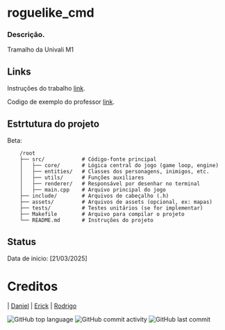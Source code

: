 # roguelike_cmd

### Descrição.

Tramalho da Univali M1

## Links

Instruções do trabalho [link](https://onedrive.live.com/?redeem=aHR0cHM6Ly8xZHJ2Lm1zL2IvYy8xYmIzM2I2ZDE1MGRiOTBiL0VRVnV6cEU1TG5OSnUyZkJCa3JRRTNjQnp5a25GWllRVVJtd0ZWcU9vdW5EbFE%5FZT1CQ1ZBZjc&cid=1BB33B6D150DB90B&id=1BB33B6D150DB90B%21s91ce6e052e394973bb67c1064ad01377&parId=1BB33B6D150DB90B%2141466&o=OneUp).

Codigo de exemplo do professor [link](https://github.com/alexrese/roguelike).

## Estrtutura do projeto
Beta:

```
    /root
    ├── src/            # Código-fonte principal
    │   ├── core/       # Lógica central do jogo (game loop, engine)
    │   ├── entities/   # Classes dos personagens, inimigos, etc.
    │   ├── utils/      # Funções auxiliares
    │   ├── renderer/   # Responsável por desenhar no terminal
    │   ├── main.cpp    # Arquivo principal do jogo
    ├── include/        # Arquivos de cabeçalho (.h)
    ├── assets/         # Arquivos de assets (opcional, ex: mapas)
    ├── tests/          # Testes unitários (se for implementar)
    ├── Makefile        # Arquivo para compilar o projeto
    └── README.md       # Instruções do projeto
```

## Status

Data de inicio: [21/03/2025]

# Creditos

| [Daniel](https://github.com/FishingDonut/)
| [Erick](https://github.com/Erick-Mafra)
| [Rodrigo](https://github.com/RodrigoBurattoRibas)

![GitHub top language](https://img.shields.io/github/languages/top/FishingDonut/roguelike_cmd)
![GitHub commit activity](https://img.shields.io/github/commit-activity/t/FishingDonut/roguelike_cmd)
![GitHub last commit](https://img.shields.io/github/last-commit/FishingDonut/roguelike_cmd)
